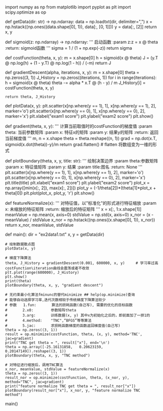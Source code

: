 import numpy as np
from matplotlib import pyplot as plt
import scipy.optimize as op


def getData(dir: str) -> np.ndarray:
    data = np.loadtxt(dir, delimiter=",")
    x = np.hstack((np.ones((data.shape[0], 1)), data[:, [0, 1]]))
    y = data[:, [2]]
    return x, y


def sigmoid(z: np.ndarray) -> np.ndarray:
    '''
    启动函数
    :param z:z = x @ theta
    :return: sigmoid函数
    '''
    sigma = 1 / (1 + np.exp(-z))
    return sigma


def costFunction(theta, x, y):
    m = x.shape[0]
    h = sigmoid(x @ theta)
    J = (y.T @ np.log(h) + (1 - y.T) @ np.log(1 - h)) / (-m)
    return J


def gradientDescent(alpha, iterations, x, y):
    m = x.shape[0]
    theta = np.zeros((3, 1))
    J_History = np.zeros((iterations, 1))
    for i in range(iterations):
        h = sigmoid(x @ theta)
        theta -= alpha * x.T @ (h - y) / m
        J_History[i] = costFunction(theta, x, y)

    return theta, J_History


def plotData(x, y):
    plt.scatter(x[np.where(y == 1), 1], x[np.where(y == 1), 2], marker='o')
    plt.scatter(x[np.where(y == 0), 1], x[np.where(y == 0), 2], marker='x')
    plt.xlabel("exam1 score")
    plt.ylabel("exam2 score")
    plt.show()


def gradient(theta, x, y):
    '''
    计算当前取值时的costFunction的梯度值
    :param theta: 当前参数矩阵
    :param x: 特征x的矩阵
    :param y: 结果y的矩阵
    :return: 返回当前梯度值
    '''
    m, n = x.shape
    theta = theta.reshape((n, 1))
    grad = np.dot(x.T, sigmoid(x.dot(theta))-y)/m
    return grad.flatten()       # flatten 将数组变为一维的形式


def plotBoundary(theta, x, y, title: str):
    '''
    绘制决策边界
    :param theta:参数矩阵
    :param x: 特征值矩阵
    :param y: 结果
    :param title:图名
    :return: None
    '''
    plt.scatter(x[np.where(y == 1), 1], x[np.where(y == 1), 2], marker='o')
    plt.scatter(x[np.where(y == 0), 1], x[np.where(y == 0), 2], marker='x')
    plt.title(title)
    plt.xlabel("exam1 score")
    plt.ylabel("exam2 score")
    plot_x = np.array([min(x[:, 2]), max(x[:, 2])])
    plot_y = (-1/theta[2])*(theta[1]*plot_x + theta[0])
    plt.plot(plot_x, plot_y, 'r')
    plt.show()


def featureNormalize(x):
    '''
    对特征值，以"标准化"的形式进行特征缩放
    :param x: 未缩放的特征矩阵
    :return: 缩放后的特征矩阵
    '''
    x = x[:, 1:x.shape[1]]
    meanValue = np.mean(x, axis=0)
    stdValue = np.std(x, axis=0)
    x_nor = (x - meanValue) / stdValue
    x_nor = np.hstack((np.ones((x.shape[0], 1)), x_nor))
    return x_nor, meanValue, stdValue


def main():
    dir = "ex2data1.txt"
    x, y = getData(dir)

    # 绘制数据散点图
    plotData(x, y)

    # 梯度下降算法
    theta, J_History = gradientDescent(0.001, 600000, x, y)     # 学习率过高costFunction\iteration曲线会震荡或者不收敛
    plt.plot(range(600000), J_History)
    plt.show()
    print(theta)
    plotBoundary(theta, x, y, "gradient descent")

    # 无约束最小化算法fminunc的替代minimize ## help(op.minimize)查询
    # 能够自动选择学习率,迭代次数相较于传统梯度下降算法较少
    # 参数   1.fun:       算法的损耗函数(自己写), 需要的优化的目标函数
    #       2.x0:        参数矩阵theta
    #       3.arg:       训练数据(x, y) 其中x为初始化之后的，即前面加了一排1的
    #       4.method:    "TNC",“BFGS”等等算法
    #       5.jac:       求损耗函数梯度的函数返回梯度值(自己写)
    theta = np.zeros((3, 1))
    result = op.minimize(costFunction, theta, (x, y), method='TNC', jac=gradient)
    print("TNC get theta = ", result["x"], end='\n')
    theta = np.array([-25.16131858,   0.20623159,   0.20147149]).reshape((3, 1))
    plotBoundary(theta, x, y, "TNC method")

    # 对特征进行缩放后，调用TNC算法
    x_nor, meanValue, stdValue = featureNormalize(x)
    theta = np.zeros((3, 1))
    result_nor = op.minimize(costFunction, theta, (x_nor, y), method="TNC", jac=gradient)
    print("feature normalize TNC get theta = ", result_nor["x"])
    plotBoundary(result_nor["x"], x_nor, y, "feature normalize TNC method")


main()

